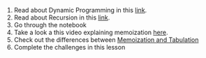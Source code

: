 1. Read about Dynamic Programming in this [link](https://en.wikipedia.org/wiki/Dynamic_programming).
2. Read about Recursion in this [link](https://www.geeksforgeeks.org/recursion/).
3. Go through the notebook
4. Take a look a this video explaining memoization [here](https://www.youtube.com/watch?v=P8Xa2BitN3I).
5. Check out the differences between [Memoization and Tabulation](https://www.geeksforgeeks.org/tabulation-vs-memoization/)
6. Complete the challenges in this lesson